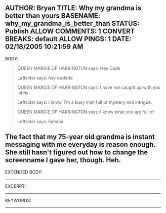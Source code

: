 AUTHOR: Bryan
TITLE: Why my grandma is better than yours
BASENAME: why_my_grandma_is_better_than
STATUS: Publish
ALLOW COMMENTS: 1
CONVERT BREAKS: __default__
ALLOW PINGS: 1
DATE: 02/18/2005 10:21:59 AM
-----
BODY:
<blockquote>
QUEEN MARGIE OF HARRINGTON says: 
   Hey Dude

Leftsider says: 
   hey dudette

QUEEN MARGIE OF HARRINGTON says: 
   I have not caught up with you lately

Leftsider says: 
   i know. i'm a busy man full of mystery and intrigue.

QUEEN MARGIE OF HARRINGTON says: 
   I know what you are full of

Leftsider says: 
   hahaha</blockquote>

The fact that my 75-year old grandma is instant messaging with me everyday is reason enough. She still hasn't figured out how to change the screenname I gave her, though. Heh.
-----
EXTENDED BODY:

-----
EXCERPT:

-----
KEYWORDS:

-----


